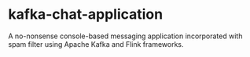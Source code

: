 # kafka-chat-application
A no-nonsense console-based messaging application incorporated with spam filter using Apache Kafka and Flink frameworks.
